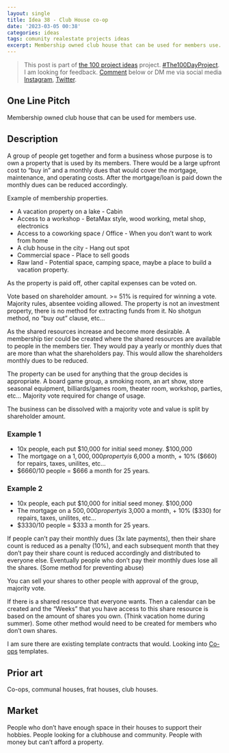 ```yaml
---
layout: single
title: Idea 38 - Club House co-op
date: '2023-03-05 00:38'
categories: ideas
tags: comunity realestate projects ideas
excerpt: Membership owned club house that can be used for members use.
---
```


> This post is part of [the 100 project ideas](/projects/2023-100-ideas/) project. [#The100DayProject](https://www.the100dayproject.org/). I am looking for feedback. <a href='#utterances-comments'>Comment</a> below or DM me via social media <a href="https://instagram.com/funvill" rel="nofollow noopener noreferrer"><i class="fab fa-fw fa-instagram" aria-hidden="true"></i><span class="label">Instagram</span></a>, <a href="https://twitter.com/funvill" rel="nofollow noopener noreferrer"><i class="fab fa-fw fa-twitter" aria-hidden="true"></i><span class="label">Twitter</span></a>.

## One Line Pitch

Membership owned club house that can be used for members use.

## Description

A group of people get together and form a business whose purpose is to own a property that is used by its members. There would be a large upfront cost to “buy in” and a monthly dues that would cover the mortgage, maintenance, and operating costs. After the mortgage/loan is paid down the monthly dues can be reduced accordingly.

Example of membership properties.

- A vacation property on a lake - Cabin
- Access to a workshop - BetaMax style, wood working, metal shop, electronics
- Access to a coworking space / Office - When you don’t want to work from home
- A club house in the city - Hang out spot
- Commercial space - Place to sell goods
- Raw land - Potential space, camping space, maybe a place to build a vacation property.

As the property is paid off, other capital expenses can be voted on.

Vote based on shareholder amount. >= 51% is required for winning a vote. Majority rules, absentee voiding allowed. The property is not an investment property, there is no method for extracting funds from it. No shotgun method, no “buy out” clause, etc…

As the shared resources increase and become more desirable. A membership tier could be created where the shared resources are available to people in the members tier. They would pay a yearly or monthly dues that are more than what the shareholders pay. This would allow the shareholders monthly dues to be reduced.

The property can be used for anything that the group decides is appropriate. A board game group, a smoking room, an art show, store seasonal equipment, billiards/games room, theater room, workshop, parties, etc… Majority vote required for change of usage.

The business can be dissolved with a majority vote and value is split by shareholder amount. 

### Example 1

- 10x people, each put $10,000 for initial seed money. $100,000
- The mortgage on a $1,000,000 property is ~$6,000 a month, + 10% ($660) for repairs, taxes, unilites, etc…
- $6660/10 people = $666 a month for 25 years.

### Example 2

- 10x people, each put $10,000 for initial seed money. $100,000
- The mortgage on a $500,000 property is ~$3,000 a month, + 10% ($330) for repairs, taxes, unilites, etc…
- $3330/10 people = $333 a month for 25 years.

If people can’t pay their monthly dues (3x late payments), then their share count is reduced as a penalty (10%), and each subsequent month that they don’t pay their share count is reduced accordingly and distributed to everyone else. Eventually people who don’t pay their monthly dues lose all the shares. (Some method for preventing abuse)

You can sell your shares to other people with approval of the group, majority vote.

If there is a shared resource that everyone wants. Then a calendar can be created and the “Weeks” that you have access to this share resource is based on the amount of shares you own. (Think vacation home during summer). Some other method would need to be created for members who don’t own shares.

I am sure there are existing template contracts that would. Looking into [Co-ops](https://www.realtor.com/advice/buy/what-is-a-co-op/) templates.

## Prior art

Co-ops, communal houses, frat houses, club houses.

## Market

People who don’t have enough space in their houses to support their hobbies. People looking for a clubhouse and community. People with money but can’t afford a property.
